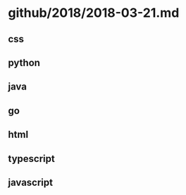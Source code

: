 # github/2018/2018-03-21.md



## css



## python



## java



## go



## html



## typescript



## javascript
